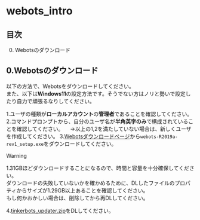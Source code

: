 # webots_intro



## 目次

0. Webotsのダウンロード
<!-- ロボットの仕組みの学習&ロボットシミュレータのセットアップ
モータの仕組みの学習、モータの演習
センサの仕組みの学習、センサの演習
かしこい動作のプログラミング演習
オリジナルロボットの設計・制作・プログラミング
オリジナルロボットの試験・調整 -->


## 0.Webotsのダウンロード

以下の方法で、Webotsをダウンロードしてください。  
また、以下は**Windows11**の設定方法です。そうでない方はノリと勢いで設定したり自力で頑張るなりしてください。

1.ユーザの種類が**ローカルアカウント**の**管理者**であることを確認してください。
2.コマンドプロンプトから、自分のユーザ名が**半角英字のみ**で構成されていることを確認してください。
　→以上の1,2を満たしていない場合は、新しくユーザを作成してください。
3.[Webotsダウンロードページ](https://github.com/cyberbotics/webots/releases/tag/R2019a-rev1)から`webots-R2019a-rev1_setup.exe`をダウンロードしてください。

> [!WARNING]
> 1.31GBほどダウンロードすることになるので、時間と容量を十分確保してください。  
> ダウンロードの失敗していないかを確かめるために、DLしたファイルのプロパティからサイズが1.29GB以上あることを確認してください。  
> もし何かおかしい場合は、削除してから再DLしてください。

4.[tinkerbots_updater.zip](./tinkerbots_updater.zip)をDLしてください。